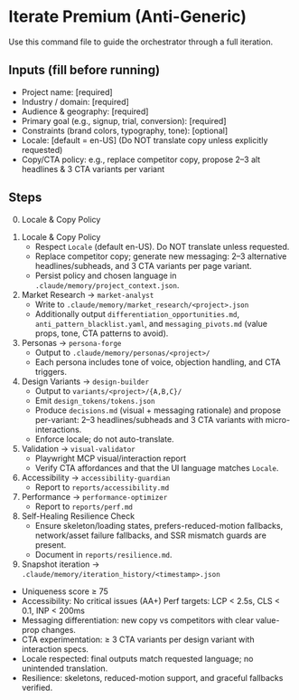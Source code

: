 # Iterate Premium (Anti-Generic)

Use this command file to guide the orchestrator through a full iteration.

## Inputs (fill before running)
- Project name: [required]
- Industry / domain: [required]
- Audience & geography: [required]
- Primary goal (e.g., signup, trial, conversion): [required]
- Constraints (brand colors, typography, tone): [optional]
- Locale: [default = en-US] (Do NOT translate copy unless explicitly requested)
- Copy/CTA policy: e.g., replace competitor copy, propose 2–3 alt headlines & 3 CTA variants per variant
## Steps
0) Locale & Copy Policy
1. Locale & Copy Policy
   - Respect `Locale` (default en-US). Do NOT translate unless requested.
   - Replace competitor copy; generate new messaging: 2–3 alternative headlines/subheads, and 3 CTA variants per page variant.
   - Persist policy and chosen language in `.claude/memory/project_context.json`.
2. Market Research → `market-analyst`
   - Write to `.claude/memory/market_research/<project>.json`
   - Additionally output `differentiation_opportunities.md`, `anti_pattern_blacklist.yaml`, and `messaging_pivots.md` (value props, tone, CTA patterns to avoid).
3. Personas → `persona-forge`
   - Output to `.claude/memory/personas/<project>/`
   - Each persona includes tone of voice, objection handling, and CTA triggers.
4. Design Variants → `design-builder`
   - Output to `variants/<project>/{A,B,C}/`
   - Emit `design_tokens/tokens.json`
   - Produce `decisions.md` (visual + messaging rationale) and propose per-variant: 2–3 headlines/subheads and 3 CTA variants with micro-interactions.
   - Enforce locale; do not auto-translate.
5. Validation → `visual-validator`
   - Playwright MCP visual/interaction report
   - Verify CTA affordances and that the UI language matches `Locale`.
6. Accessibility → `accessibility-guardian`
   - Report to `reports/accessibility.md`
7. Performance → `performance-optimizer`
   - Report to `reports/perf.md`
8. Self-Healing Resilience Check
   - Ensure skeleton/loading states, prefers-reduced-motion fallbacks, network/asset failure fallbacks, and SSR mismatch guards are present.
   - Document in `reports/resilience.md`.
9. Snapshot iteration → `.claude/memory/iteration_history/<timestamp>.json`
- Uniqueness score ≥ 75
- Accessibility: No critical issues (AA+)
Perf targets: LCP < 2.5s, CLS < 0.1, INP < 200ms
- Messaging differentiation: new copy vs competitors with clear value-prop changes.
- CTA experimentation: ≥ 3 CTA variants per design variant with interaction specs.
- Locale respected: final outputs match requested language; no unintended translation.
- Resilience: skeletons, reduced-motion support, and graceful fallbacks verified.

